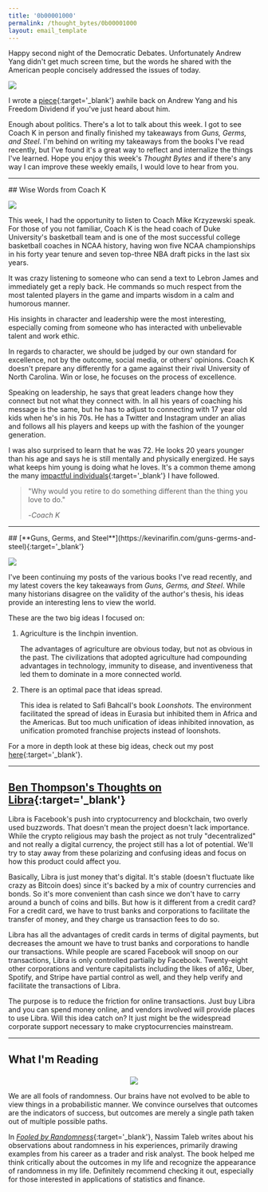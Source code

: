 ```yaml
---
title: '0b00001000'
permalink: /thought_bytes/0b00001000
layout: email_template
---
```

Happy second night of the Democratic Debates. Unfortunately Andrew Yang didn't get much screen time, but the words he shared with the American people concisely addressed the issues of today.

![](https://kevinarifin.com/images/thought_bytes/debate-time.png)

I wrote a [piece](https://kevinarifin.com/why-im-voting-for-andrew-yang){:target='_blank'} awhile back on Andrew Yang and his Freedom Dividend if you've just heard about him.

Enough about politics. There's a lot to talk about this week. I got to see Coach K in person  and finally finished my takeaways from *Guns, Germs, and Steel*. I'm behind on writing my takeaways from the books I've read recently, but I've found it's a great way to reflect and internalize the things I've learned. Hope you enjoy this week's *Thought Bytes* and if there's any way I can improve these weekly emails, I would love to hear from you.

<hr class='post-hr'>
## Wise Words from Coach K

![](https://kevinarifin.com/images/thought_bytes/coachk.jpg)

This week, I had the opportunity to listen to Coach Mike Krzyzewski speak. For those of you not familiar, Coach K is the head coach of Duke University's basketball team and is one of the most successful college basketball coaches in NCAA history, having won five NCAA championships in his forty year tenure and seven top-three NBA draft picks in the last six years.

It was crazy listening to someone who can send a text to Lebron James and immediately get a reply back. He commands so much respect from the most talented players in the game and imparts wisdom in a calm and humorous manner.

His insights in character and leadership were the most interesting, especially coming from someone who has interacted with unbelievable talent and work ethic.

In regards to character, we should be judged by our own standard for excellence, not by the outcome, social media, or others' opinions. Coach K doesn't prepare any differently for a game against their rival University of North Carolina. Win or lose, he focuses on the process of excellence.

Speaking on leadership, he says that great leaders change how they connect but not what they connect with. In all his years of coaching his message is the same, but he has to adjust to connecting with 17 year old kids when he's in his 70s. He has a Twitter and Instagram under an alias and follows all his players and keeps up with the fashion of the younger generation.

I was also surprised to learn that he was 72. He looks 20 years younger than his age and says he is still mentally and physically energized. He says what keeps him young is doing what he loves. It's a common theme among the many [impactful individuals](https://kevinarifin.com/impactful-individuals){:target='_blank'} I have followed.

> "Why would you retire to do something different than the thing you love to do."
>
> -*Coach K*

<hr class='post-hr'>
## [**Guns, Germs, and Steel**](https://kevinarifin.com/guns-germs-and-steel){:target='_blank'}

![](https://kevinarifin.com/images/knight.jpg)

I've been continuing my posts of the various books I've read recently, and my latest covers the key takeaways from *Guns, Germs, and Steel*. While many historians disagree on the validity of the author's thesis, his ideas provide an interesting lens to view the world.

These are the two big ideas I focused on:
1. Agriculture is the linchpin invention.

    The advantages of agriculture are obvious today, but not as obvious in the past. The civilizations that adopted agriculture had compounding advantages in technology, immunity to disease, and inventiveness that led them to dominate in a more connected world.

2. There is an optimal pace that ideas spread.

    This idea is related to Safi Bahcall's book *Loonshots*. The environment facilitated the spread of ideas in Eurasia but inhibited them in Africa and the Americas. But too much unification of ideas inhibited innovation, as unification promoted franchise projects instead of loonshots.

For a more in depth look at these big ideas, check out my post [here](https://kevinarifin.com/guns-germs-and-steel){:target='_blank'}.

<hr class='post-hr'>

## [**Ben Thompson's Thoughts on Libra**](https://stratechery.com/2019/facebook-libra-and-the-long-game/){:target='_blank'}

Libra is Facebook's push into cryptocurrency and blockchain, two overly used buzzwords. That doesn't mean the project doesn't lack importance. While the crypto religious may bash the project as not truly "decentralized" and not really a digital currency, the project still has a lot of potential. We'll try to stay away from these polarizing and confusing ideas and focus on how this product could affect you.

Basically, Libra is just money that's digital. It's stable (doesn't fluctuate like crazy as Bitcoin does) since it's backed by a mix of country currencies and bonds. So it's more convenient than cash since we don't have to carry around a bunch of coins and bills. But how is it different from a credit card? For a credit card, we have to trust banks and corporations to facilitate the transfer of money, and they charge us transaction fees to do so.

Libra has all the advantages of credit cards in terms of digital payments, but decreases the amount we have to trust banks and corporations to handle our transactions. While people are scared Facebook will snoop on our transactions, Libra is only controlled partially by Facebook. Twenty-eight other corporations and venture capitalists including the likes of a16z, Uber, Spotify, and Stripe have partial control as well, and they help verify and facilitate the transactions of Libra.

The purpose is to reduce the friction for online transactions. Just buy Libra and you can spend money online, and vendors involved will provide places to use Libra. Will this idea catch on? It just might be the widespread corporate support necessary to make cryptocurrencies mainstream.

<hr class='post-hr'>

## What I'm Reading
<center>
<img src='https://kevinarifin.com/images/thought_bytes/fooled.jpeg' class="img-responsive img-container-center" style='max-width:200px; margin-top: 5px'/>
</center>

We are all fools of randomness. Our brains have not evolved to be able to view things in a probabilistic manner. We convince ourselves that outcomes are the indicators of success, but outcomes are merely a single path taken out of multiple possible paths.

In [*Fooled by Randomness*](https://www.amazon.com/Fooled-Randomness-Hidden-Markets-Incerto/dp/0812975219){:target='_blank'}, Nassim Taleb writes about his observations about randomness in his experiences, primarily drawing examples from his career as a trader and risk analyst. The book helped me think critically about the outcomes in my life and recognize the appearance of randomness in my life. Definitely recommend checking it out, especially for those interested in applications of statistics and finance.






